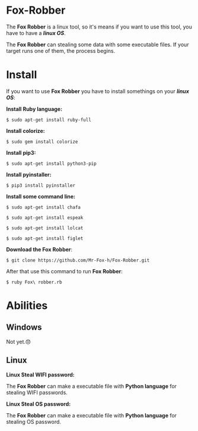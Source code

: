 # Fox-Robber

The **Fox Robber** is a linux tool, so it's means if you want to use this tool, you have to have a **_linux OS_**.

The **Fox Robber** can stealing some data with some executable files. If your target runs one of them, the process begins.

# Install

If you want to use **Fox Robber** you have to install somethings on your **_linux OS_**:

**Install Ruby language:**

```
$ sudo apt-get install ruby-full
```

**Install colorize:**

```
$ sudo gem install colorize
```

**Install pip3:**

```
$ sudo apt-get install python3-pip
```

**Install pyinstaller:**

```
$ pip3 install pyinstaller
```

**Install some command line:**

```
$ sudo apt-get install chafa
```

```
$ sudo apt-get install espeak
```

```
$ sudo apt-get install lolcat
```

```
$ sudo apt-get install figlet
```

**Download the Fox Robber**:

```
$ git clone https://github.com/Mr-Fox-h/Fox-Robber.git
```

After that use this command to run __Fox Robber__:

```
$ ruby Fox\ robber.rb
```

# Abilities

## **Windows**

Not yet.😞

## **Linux**

**Linux Steal WIFI password:**

The **Fox Robber** can make a executable file with **Python language** for stealing WIFI‌ passwords.

**Linux Steal OS password:**

The **Fox Robber** can make a executable file with **Python language** for stealing OS password.
